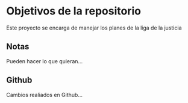 # Objetivos de la repositorio

Este proyecto se encarga de manejar los planes de la liga de la justicia


## Notas
Pueden hacer lo que quieran...

## Github

Cambios realiados en Github...
